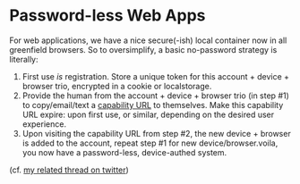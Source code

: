 # Password-less Web Apps
For web applications, we have a nice secure(-ish) local container now in all greenfield browsers. So to oversimplify, a basic no-password strategy is literally:

1. First use _is_ registration. Store a unique token for this account + device + browser trio, encrypted in a cookie or localstorage.  
2. Provide the human from the account + device + browser trio (in step #1) to copy/email/text a [capability URL](https://www.w3.org/TR/capability-urls/) to themselves. Make this capability URL expire: upon first use, or similar, depending on the desired user experience.
3. Upon visiting the capability URL from step #2, the new device + browser is added to the account,  repeat step #1 for new device/browser.voila, you now have a password-less, device-authed system.

(cf. [my related thread on twitter](https://twitter.com/mrf1337/status/1354095045343924224?s=20))
<!--stackedit_data:
eyJoaXN0b3J5IjpbLTIwNjU4MDQyODFdfQ==
-->